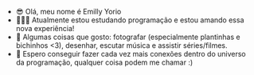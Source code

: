 - 😎 Olá, meu nome é Emilly Yorio
- 👩🏼‍💻 Atualmente estou estudando programação e estou amando essa nova experiência!
- 🌻 Algumas coisas que gosto: fotografar (especialmente plantinhas e bichinhos <3), desenhar, escutar música e assistir séries/filmes.
- 💞️ Espero conseguir fazer cada vez mais conexões dentro do universo da programação, qualquer coisa podem me chamar :) 


<!---
EmillyYorio/EmillyYorio is a ✨ special ✨ repository because its `README.md` (this file) appears on your GitHub profile.
You can click the Preview link to take a look at your changes.
--->
